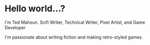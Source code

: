 # Hello world...?
I'm Ted Mahsun.
Scifi Writer, Technical Writer, Pixel Artist, and Game Developer

I'm passionate about writing fiction and making retro-styled games.

